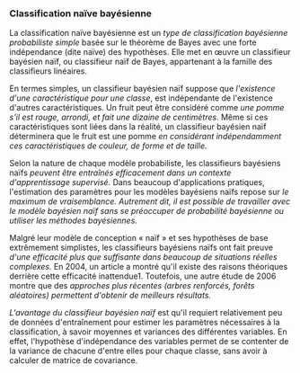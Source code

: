 ### Classification naïve bayésienne


La classification naïve bayésienne est un *type de classification bayésienne probabiliste simple* basée sur le théorème de Bayes avec une forte indépendance (dite naïve) des hypothèses. Elle met en œuvre un classifieur bayésien naïf, ou classifieur naïf de Bayes, appartenant à la famille des classifieurs linéaires.

En termes simples, un classifieur bayésien naïf suppose que *l'existence d'une caractéristique pour une classe*, est indépendante de l'existence d'autres caractéristiques. Un fruit peut être considéré comme *une pomme s'il est rouge, arrondi, et fait une dizaine de centimètres*. Même si ces caractéristiques sont liées dans la réalité, un classifieur bayésien naïf déterminera que le fruit est une pomme *en considérant indépendamment ces caractéristiques de couleur, de forme et de taille.*

Selon la nature de chaque modèle probabiliste, les classifieurs bayésiens naïfs *peuvent être entraînés efficacement dans un contexte d'apprentissage supervisé.* Dans beaucoup d'applications pratiques, l'estimation des paramètres pour les modèles bayésiens naïfs repose sur *le maximum de vraisemblance. Autrement dit, il est possible de travailler avec le modèle bayésien naïf sans se préoccuper de probabilité bayésienne ou utiliser les méthodes bayésiennes.*

Malgré leur modèle de conception « naïf » et ses hypothèses de base extrêmement simplistes, les classifieurs bayésiens naïfs ont fait preuve *d'une efficacité plus que suffisante dans beaucoup de situations réelles complexes.* En 2004, un article a montré qu'il existe des raisons théoriques derrière cette efficacité inattendue1. Toutefois, une autre étude de 2006 montre que des *approches plus récentes (arbres renforcés, forêts aléatoires) permettent d'obtenir de meilleurs résultats.*


*L'avantage du classifieur bayésien naïf* est qu'il requiert relativement peu de données d'entraînement pour estimer les paramètres nécessaires à la classification, à savoir moyennes et variances des différentes variables. En effet, l'hypothèse d'indépendance des variables permet de se contenter de la variance de chacune d'entre elles pour chaque classe, sans avoir à calculer de matrice de covariance.





